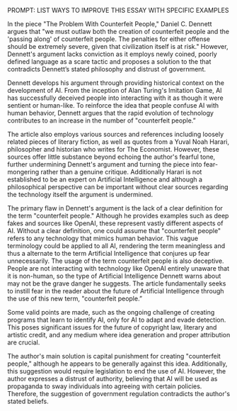 PROMPT: LIST WAYS TO IMPROVE THIS ESSAY WITH SPECIFIC EXAMPLES

In the piece "The Problem With Counterfeit People," Daniel C. Dennett argues that "we must outlaw both the creation of counterfeit people and the 'passing along' of counterfeit people. The penalties for either offense should be extremely severe, given that civilization itself is at risk." However, Dennett's argument lacks conviction as it employs newly coined, poorly defined language as a scare tactic and proposes a solution to the that contradicts Dennett’s stated philosophy and distrust of government.

Dennett develops his argument through providing historical context on the development of AI. From the inception of Alan Turing's Imitation Game, AI has successfully deceived people into interacting with it as though it were sentient or human-like. To reinforce the idea that people confuse AI with human behavior, Dennett argues that the rapid evolution of technology contributes to an increase in the number of "counterfeit people.”

The article also employs various sources and references including loosely related pieces of literary fiction, as well as quotes from a Yuval Noah Harari, philosopher and historian who writes for The Economist. However, these sources offer little substance beyond echoing the author's fearful tone, further undermining Dennett's argument and turning the piece into fear-mongering rather than a genuine critique. Additionally Harari is not established to be an expert on Artificial Intelligence and although a philosophical perspective can be important without clear sources regarding the technology itself the argument is undermined. 

The primary flaw in Dennett's argument is the lack of a clear definition for the term "counterfeit people." Although he provides examples such as deep fakes and sources like OpenAI, these represent vastly different aspects of AI. Without a clear definition, one could assume that "counterfeit people" refers to any technology that mimics human behavior. This vague terminology could be applied to all AI, rendering the term meaningless and thus a alternate to the term Artificial Intelligence that conjures up fear unnecessarily. The usage of the term counterfeit people is also deceptive. People are not interacting with technology like OpenAI entirely unaware that it is non-human, so the type of Artificial Intelligence Dennett warns about may not be the grave danger he suggests. The article fundamentally seeks to instill fear in the reader about the future of Artificial Intelligence through the use of this new term, "counterfeit people.”

Some valid points are made, such as the ongoing challenge of creating programs that learn to identify AI, only for AI to adapt and evade detection. This poses significant issues for the future of copyright law, literary and artistic credit, and any medium where idea generation and proper attribution are crucial.

The author's main solution is capital punishment for creating "counterfeit people," although he appears to be generally against this idea. Additionally, this suggestion would require legislation to end the use of AI. However, the author expresses a distrust of authority, believing that AI will be used as propaganda to sway individuals into agreeing with certain policies. Therefore, the suggestion of government regulation contradicts the author's stated beliefs.
